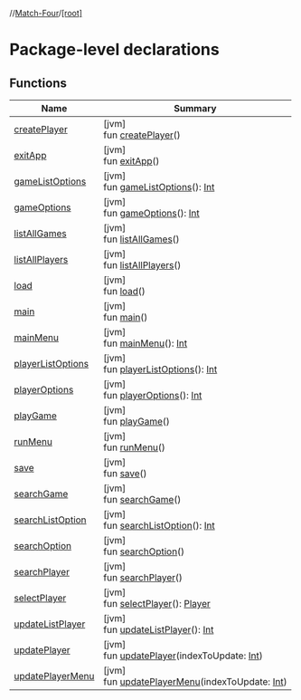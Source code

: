 //[Match-Four](../../index.md)/[[root]](index.md)

# Package-level declarations

## Functions

| Name | Summary |
|---|---|
| [createPlayer](create-player.md) | [jvm]<br>fun [createPlayer](create-player.md)() |
| [exitApp](exit-app.md) | [jvm]<br>fun [exitApp](exit-app.md)() |
| [gameListOptions](game-list-options.md) | [jvm]<br>fun [gameListOptions](game-list-options.md)(): [Int](https://kotlinlang.org/api/latest/jvm/stdlib/kotlin/-int/index.html) |
| [gameOptions](game-options.md) | [jvm]<br>fun [gameOptions](game-options.md)(): [Int](https://kotlinlang.org/api/latest/jvm/stdlib/kotlin/-int/index.html) |
| [listAllGames](list-all-games.md) | [jvm]<br>fun [listAllGames](list-all-games.md)() |
| [listAllPlayers](list-all-players.md) | [jvm]<br>fun [listAllPlayers](list-all-players.md)() |
| [load](load.md) | [jvm]<br>fun [load](load.md)() |
| [main](main.md) | [jvm]<br>fun [main](main.md)() |
| [mainMenu](main-menu.md) | [jvm]<br>fun [mainMenu](main-menu.md)(): [Int](https://kotlinlang.org/api/latest/jvm/stdlib/kotlin/-int/index.html) |
| [playerListOptions](player-list-options.md) | [jvm]<br>fun [playerListOptions](player-list-options.md)(): [Int](https://kotlinlang.org/api/latest/jvm/stdlib/kotlin/-int/index.html) |
| [playerOptions](player-options.md) | [jvm]<br>fun [playerOptions](player-options.md)(): [Int](https://kotlinlang.org/api/latest/jvm/stdlib/kotlin/-int/index.html) |
| [playGame](play-game.md) | [jvm]<br>fun [playGame](play-game.md)() |
| [runMenu](run-menu.md) | [jvm]<br>fun [runMenu](run-menu.md)() |
| [save](save.md) | [jvm]<br>fun [save](save.md)() |
| [searchGame](search-game.md) | [jvm]<br>fun [searchGame](search-game.md)() |
| [searchListOption](search-list-option.md) | [jvm]<br>fun [searchListOption](search-list-option.md)(): [Int](https://kotlinlang.org/api/latest/jvm/stdlib/kotlin/-int/index.html) |
| [searchOption](search-option.md) | [jvm]<br>fun [searchOption](search-option.md)() |
| [searchPlayer](search-player.md) | [jvm]<br>fun [searchPlayer](search-player.md)() |
| [selectPlayer](select-player.md) | [jvm]<br>fun [selectPlayer](select-player.md)(): [Player](../models/-player/index.md) |
| [updateListPlayer](update-list-player.md) | [jvm]<br>fun [updateListPlayer](update-list-player.md)(): [Int](https://kotlinlang.org/api/latest/jvm/stdlib/kotlin/-int/index.html) |
| [updatePlayer](update-player.md) | [jvm]<br>fun [updatePlayer](update-player.md)(indexToUpdate: [Int](https://kotlinlang.org/api/latest/jvm/stdlib/kotlin/-int/index.html)) |
| [updatePlayerMenu](update-player-menu.md) | [jvm]<br>fun [updatePlayerMenu](update-player-menu.md)(indexToUpdate: [Int](https://kotlinlang.org/api/latest/jvm/stdlib/kotlin/-int/index.html)) |
